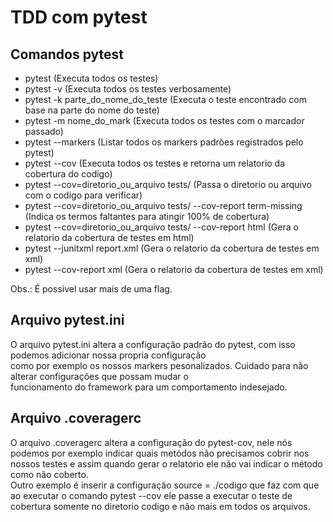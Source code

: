 # TDD com pytest  
  
## Comandos pytest    
* pytest (Executa todos os testes)  
* pytest -v (Executa todos os testes verbosamente)  
* pytest -k parte_do_nome_do_teste (Executa o teste encontrado com base na parte do nome do teste)  
* pytest -m nome_do_mark (Executa todos os testes com o marcador passado)  
* pytest --markers (Listar todos os markers padrões registrados pelo pytest)    
* pytest --cov (Executa todos os testes e retorna um relatorio da cobertura do codigo)   
* pytest --cov=diretorio_ou_arquivo tests/ (Passa o diretorio ou arquivo com o codigo para verificar)  
* pytest --cov=diretorio_ou_arquivo tests/ --cov-report term-missing (Indica os termos faltantes para atingir 100% de cobertura) 
* pytest --cov=diretorio_ou_arquivo tests/ --cov-report html (Gera o relatorio da cobertura de testes em html)   
* pytest --junitxml report.xml (Gera o relatorio da cobertura de testes em xml)   
* pytest --cov-report xml (Gera o relatorio da cobertura de testes em xml)   
  
Obs.: É possivel usar mais de uma flag.  
  
## Arquivo pytest.ini  
  
O arquivo pytest.ini altera a configuração padrão do pytest, com isso podemos adicionar nossa propria configuração  
como por exemplo os nossos markers pesonalizados. Cuidado para não alterar configurações que possam mudar o  
funcionamento do framework para um comportamento indesejado.   
   
## Arquivo .coveragerc   
   
O arquivo .coveragerc altera a configuração do pytest-cov, nele nós podemos por exemplo indicar quais metódos não 
precisamos cobrir nos nossos testes e assim quando gerar o relatorio ele não vai indicar o método como não coberto.  
Outro exemplo é inserir a configuração source = ./codigo que faz com que ao executar o comando pytest --cov ele passe 
a executar o teste de cobertura somente no diretorio codigo e não mais em todos os arquivos.      